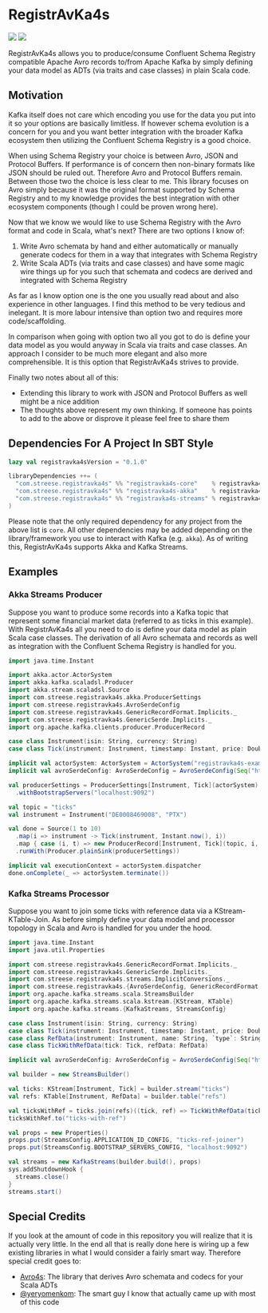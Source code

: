 # RegistrAvKa4s

[<img src="https://img.shields.io/github/workflow/status/maxstreese/registravka4s/Build/master?style=flat-square&logo=github"/>](https://github.com/maxstreese/registravka4s/actions?query=workflow%3ABuild+branch%3Amaster)
[<img src="https://img.shields.io/maven-central/v/com.streese.registravka4s/registravka4s-core_2.13?style=flat-square&logo=apache%20maven"/>](https://search.maven.org/search?q=g:com.streese.registravka4s)

RegistrAvKa4s allows you to produce/consume Confluent Schema Registry compatible Apache Avro records to/from
Apache Kafka by simply defining your data model as ADTs (via traits and case classes) in plain Scala code.

## Motivation

Kafka itself does not care which encoding you use for the data you put into it so your options are basically limitless.
If however schema evolution is a concern for you and you want better integration with the broader Kafka ecosystem then
utilizing the Confluent Schema Registry is a good choice.

When using Schema Registry your choice is between Avro, JSON and Protocol Buffers. If performance is of concern then
non-binary formats like JSON should be ruled out. Therefore Avro and Protocol Buffers remain. Between those two the
choice is less clear to me. This library focuses on Avro simply because it was the original format supported by
Schema Registry and to my knowledge provides the best integration with other ecosystem components (though I could
be proven wrong here).

Now that we know we would like to use Schema Registry with the Avro format and code in Scala, what's next?
There are two options I know of:

1. Write Avro schemata by hand and either automatically or manually generate codecs for them in a way that integrates with Schema Registry
2. Write Scala ADTs (via traits and case classes) and have some magic wire things up for you such that schemata and codecs are derived and integrated with Schema Registry

As far as I know option one is the one you usually read about and also experience in other languages. I find this
method to be very tedious and inelegant. It is more labour intensive than option two and requires more code/scaffolding.

In comparison when going with option two all you got to do is define your data model as you would anyway in Scala
via traits and case classes. An approach I consider to be much more elegant and also more comprehensible. It is this
option that RegistrAvKa4s strives to provide.

Finally two notes about all of this:

* Extending this library to work with JSON and Protocol Buffers as well might be a nice addition
* The thoughts above represent my own thinking. If someone has points to add to the above or disprove it please feel free to share them

## Dependencies For A Project In SBT Style

```scala
lazy val registravka4sVersion = "0.1.0"

libraryDependencies ++= (
  "com.streese.registravka4s" %% "registravka4s-core"    % registravka4sVersion,
  "com.streese.registravka4s" %% "registravka4s-akka"    % registravka4sVersion,
  "com.streese.registravka4s" %% "registravka4s-streams" % registravka4sVersion
)
```

Please note that the only required dependency for any project from the above list is `core`. All other dependencies
may be added depending on the library/framework you use to interact with Kafka (e.g. `akka`). As of writing this,
RegistrAvKa4s supports Akka and Kafka Streams.

## Examples

### Akka Streams Producer

Suppose you want to produce some records into a Kafka topic that represent some financial market data (referred to as
ticks in this example). With RegistrAvKa4s all you need to do is define your data model as plain Scala case classes.
The derivation of all Avro schemata and records as well as integration with the Confluent Schema Registry is handled
for you.

```scala
import java.time.Instant

import akka.actor.ActorSystem
import akka.kafka.scaladsl.Producer
import akka.stream.scaladsl.Source
import com.streese.registravka4s.akka.ProducerSettings
import com.streese.registravka4s.AvroSerdeConfig
import com.streese.registravka4s.GenericRecordFormat.Implicits._
import com.streese.registravka4s.GenericSerde.Implicits._
import org.apache.kafka.clients.producer.ProducerRecord

case class Instrument(isin: String, currency: String)
case class Tick(instrument: Instrument, timestamp: Instant, price: Double)

implicit val actorSystem: ActorSystem = ActorSystem("registravka4s-example-actor-system")
implicit val avroSerdeConfig: AvroSerdeConfig = AvroSerdeConfig(Seq("http://localhost:8081"))

val producerSettings = ProducerSettings[Instrument, Tick](actorSystem)
  .withBootstrapServers("localhost:9092")

val topic = "ticks"
val instrument = Instrument("DE0008469008", "PTX")

val done = Source(1 to 10)
  .map(i => instrument -> Tick(instrument, Instant.now(), i))
  .map { case (i, t) => new ProducerRecord[Instrument, Tick](topic, i, t) }
  .runWith(Producer.plainSink(producerSettings))

implicit val executionContext = actorSystem.dispatcher
done.onComplete(_ => actorSystem.terminate())
```

### Kafka Streams Processor

Suppose you want to join some ticks with reference data via a KStream-KTable-Join. As before simply define your data
model and processor topology in Scala and Avro is handled for you under the hood.

```scala
import java.time.Instant
import java.util.Properties

import com.streese.registravka4s.GenericRecordFormat.Implicits._
import com.streese.registravka4s.GenericSerde.Implicits._
import com.streese.registravka4s.streams.ImplicitConversions._
import com.streese.registravka4s.{AvroSerdeConfig, GenericRecordFormat, GenericSerde}
import org.apache.kafka.streams.scala.StreamsBuilder
import org.apache.kafka.streams.scala.kstream.{KStream, KTable}
import org.apache.kafka.streams.{KafkaStreams, StreamsConfig}

case class Instrument(isin: String, currency: String)
case class Tick(instrument: Instrument, timestamp: Instant, price: Double)
case class RefData(instrument: Instrument, name: String, `type`: String)
case class TickWithRefData(tick: Tick, refData: RefData)

implicit val avroSerdeConfig: AvroSerdeConfig = AvroSerdeConfig(Seq("http://localhost:8081"))

val builder = new StreamsBuilder()

val ticks: KStream[Instrument, Tick] = builder.stream("ticks")
val refs: KTable[Instrument, RefData] = builder.table("refs")

val ticksWithRef = ticks.join(refs)((tick, ref) => TickWithRefData(tick, ref))
ticksWithRef.to("ticks-with-ref")

val props = new Properties()
props.put(StreamsConfig.APPLICATION_ID_CONFIG, "ticks-ref-joiner")
props.put(StreamsConfig.BOOTSTRAP_SERVERS_CONFIG, "localhost:9092")

val streams = new KafkaStreams(builder.build(), props)
sys.addShutdownHook {
  streams.close()
}
streams.start()
```

## Special Credits

If you look at the amount of code in this repository you will realize that it is actually very little. In the end all
that is really done here is wiring up a few existing libraries in what I would consider a fairly smart way.
Therefore special credit goes to:

* [Avro4s](https://github.com/sksamuel/avro4s): The library that derives Avro schemata and codecs for your Scala ADTs
* [@yeryomenkom](https://github.com/yeryomenkom): The smart guy I know that actually came up with most of this code

